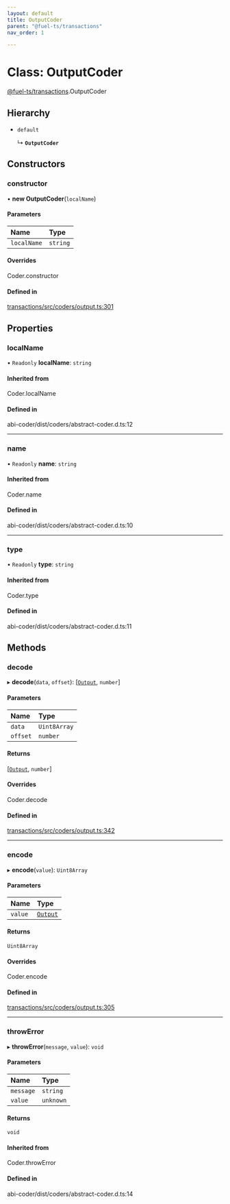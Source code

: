 ```yaml
---
layout: default
title: OutputCoder
parent: "@fuel-ts/transactions"
nav_order: 1

---
```


# Class: OutputCoder

[@fuel-ts/transactions](../index.md).OutputCoder

## Hierarchy

- `default`

  ↳ **`OutputCoder`**

## Constructors

### constructor

• **new OutputCoder**(`localName`)

#### Parameters

| Name | Type |
| :------ | :------ |
| `localName` | `string` |

#### Overrides

Coder.constructor

#### Defined in

[transactions/src/coders/output.ts:301](https://github.com/FuelLabs/fuels-ts/blob/master/packages/transactions/src/coders/output.ts#L301)

## Properties

### localName

• `Readonly` **localName**: `string`

#### Inherited from

Coder.localName

#### Defined in

abi-coder/dist/coders/abstract-coder.d.ts:12

___

### name

• `Readonly` **name**: `string`

#### Inherited from

Coder.name

#### Defined in

abi-coder/dist/coders/abstract-coder.d.ts:10

___

### type

• `Readonly` **type**: `string`

#### Inherited from

Coder.type

#### Defined in

abi-coder/dist/coders/abstract-coder.d.ts:11

## Methods

### decode

▸ **decode**(`data`, `offset`): [[`Output`](../index.md#output), `number`]

#### Parameters

| Name | Type |
| :------ | :------ |
| `data` | `Uint8Array` |
| `offset` | `number` |

#### Returns

[[`Output`](../index.md#output), `number`]

#### Overrides

Coder.decode

#### Defined in

[transactions/src/coders/output.ts:342](https://github.com/FuelLabs/fuels-ts/blob/master/packages/transactions/src/coders/output.ts#L342)

___

### encode

▸ **encode**(`value`): `Uint8Array`

#### Parameters

| Name | Type |
| :------ | :------ |
| `value` | [`Output`](../index.md#output) |

#### Returns

`Uint8Array`

#### Overrides

Coder.encode

#### Defined in

[transactions/src/coders/output.ts:305](https://github.com/FuelLabs/fuels-ts/blob/master/packages/transactions/src/coders/output.ts#L305)

___

### throwError

▸ **throwError**(`message`, `value`): `void`

#### Parameters

| Name | Type |
| :------ | :------ |
| `message` | `string` |
| `value` | `unknown` |

#### Returns

`void`

#### Inherited from

Coder.throwError

#### Defined in

abi-coder/dist/coders/abstract-coder.d.ts:14
